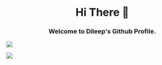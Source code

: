 <h1 align="center">
Hi There 👋 <br> 

</h1>

<h3 align="center">
Welcome to Dileep's Github Profile.
</h3

<p align="center">
<picture>
<source 
  srcset="https://github-readme-stats.vercel.app/api?username=dileep66yadav&show_icons=true&theme=dark"
  media="(prefers-color-scheme: dark)"
/>
<source
  srcset="https://github-readme-stats.vercel.app/api?username=dileep66yadav&show_icons=true"
  media="(prefers-color-scheme: light), (prefers-color-scheme: no-preference)"
/>
<img src="https://github-readme-stats.vercel.app/api?username=dileep66yadav&show_icons=true" />

</picture>
</p>
<img src="[https://github-readme-stats.vercel.app/api?username=dileep66yadav&show_icons=true](https://github-readme-stats.vercel.app/api/top-langs/?username=dileep66yadav&hide=javascript,css,scss,html&theme=tokyonight)" />



